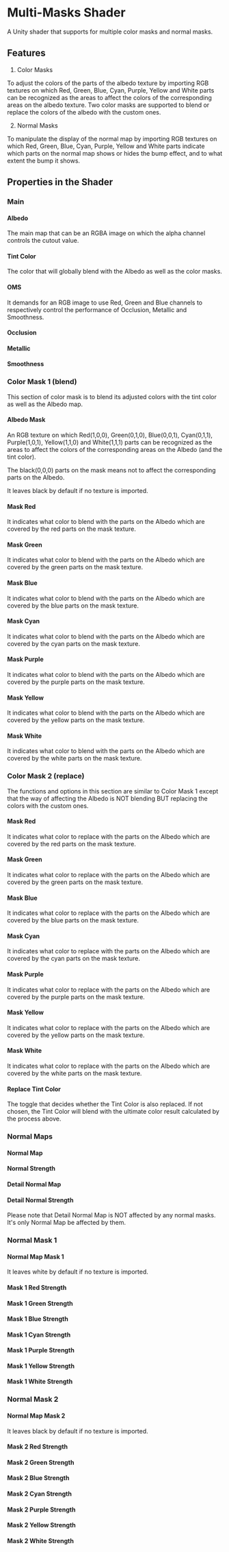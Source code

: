 # Multi-Masks Shader
A Unity shader that supports for multiple color masks and normal masks.

## Features
1. Color Masks

To adjust the colors of the parts of the albedo texture by importing RGB textures on which Red, Green, Blue, Cyan, Purple, Yellow and White parts can be recognized as the areas to affect the colors of the corresponding areas on the albedo texture. Two color masks are supported to blend or replace the colors of the albedo with the custom ones.

2. Normal Masks

To manipulate the display of the normal map by importing RGB textures on which Red, Green, Blue, Cyan, Purple, Yellow and White parts indicate which parts on the normal map shows or hides the bump effect, and to what extent the bump it shows. 

## Properties in the Shader
### Main
#### Albedo
The main map that can be an RGBA image on which the alpha channel controls the cutout value.
#### Tint Color
The color that will globally blend with the Albedo as well as the color masks.
#### OMS
It demands for an RGB image to use Red, Green and Blue channels to respectively control the performance of Occlusion, Metallic and Smoothness.
#### Occlusion
#### Metallic
#### Smoothness
### Color Mask 1 (blend)
This section of color mask is to blend its adjusted colors with the tint color as well as the Albedo map.
#### Albedo Mask
An RGB texture on which Red(1,0,0), Green(0,1,0), Blue(0,0,1), Cyan(0,1,1), Purple(1,0,1), Yellow(1,1,0) and White(1,1,1) parts can be recognized as the areas to affect the colors of the corresponding areas on the Albedo (and the tint color). 

The black(0,0,0) parts on the mask means not to affect the corresponding parts on the Albedo.

It leaves black by default if no texture is imported.
#### Mask Red
It indicates what color to blend with the parts on the Albedo which are covered by the red parts on the mask texture.
#### Mask Green
It indicates what color to blend with the parts on the Albedo which are covered by the green parts on the mask texture.
#### Mask Blue
It indicates what color to blend with the parts on the Albedo which are covered by the blue parts on the mask texture.
#### Mask Cyan
It indicates what color to blend with the parts on the Albedo which are covered by the cyan parts on the mask texture.
#### Mask Purple
It indicates what color to blend with the parts on the Albedo which are covered by the purple parts on the mask texture.
#### Mask Yellow
It indicates what color to blend with the parts on the Albedo which are covered by the yellow parts on the mask texture.
#### Mask White
It indicates what color to blend with the parts on the Albedo which are covered by the white parts on the mask texture.
### Color Mask 2 (replace)
The functions and options in this section are similar to Color Mask 1 except that the way of affecting the Albedo is NOT blending BUT replacing the colors with the custom ones.
#### Mask Red
It indicates what color to replace with the parts on the Albedo which are covered by the red parts on the mask texture.
#### Mask Green
It indicates what color to replace with the parts on the Albedo which are covered by the green parts on the mask texture.
#### Mask Blue
It indicates what color to replace with the parts on the Albedo which are covered by the blue parts on the mask texture.
#### Mask Cyan
It indicates what color to replace with the parts on the Albedo which are covered by the cyan parts on the mask texture.
#### Mask Purple
It indicates what color to replace with the parts on the Albedo which are covered by the purple parts on the mask texture.
#### Mask Yellow
It indicates what color to replace with the parts on the Albedo which are covered by the yellow parts on the mask texture.
#### Mask White
It indicates what color to replace with the parts on the Albedo which are covered by the white parts on the mask texture.
#### Replace Tint Color
The toggle that decides whether the Tint Color is also replaced. If not chosen, the Tint Color will blend with the ultimate color result calculated by the process above.
### Normal Maps
#### Normal Map
#### Normal Strength
#### Detail Normal Map
#### Detail Normal Strength
Please note that Detail Normal Map is NOT affected by any normal masks. It's only Normal Map be affected by them.
### Normal Mask 1
#### Normal Map Mask 1
It leaves white by default if no texture is imported.
#### Mask 1 Red Strength
#### Mask 1 Green Strength
#### Mask 1 Blue Strength
#### Mask 1 Cyan Strength
#### Mask 1 Purple Strength
#### Mask 1 Yellow Strength
#### Mask 1 White Strength
### Normal Mask 2
#### Normal Map Mask 2
It leaves black by default if no texture is imported.
#### Mask 2 Red Strength
#### Mask 2 Green Strength
#### Mask 2 Blue Strength
#### Mask 2 Cyan Strength
#### Mask 2 Purple Strength
#### Mask 2 Yellow Strength
#### Mask 2 White Strength
